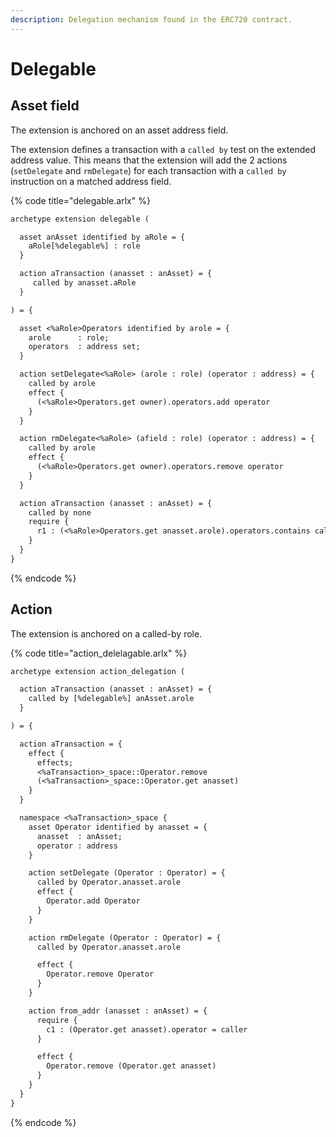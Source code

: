 ```yaml
---
description: Delegation mechanism found in the ERC720 contract.
---
```


# Delegable

## Asset field

The extension is anchored on an asset address field. 

The extension defines a transaction with a `called by` test on the extended address value. This means that the extension will add the 2 actions \(`setDelegate` and `rmDelegate`\) for each transaction with a `called by` instruction on a matched address field.

{% code title="delegable.arlx" %}
```ocaml
archetype extension delegable (

  asset anAsset identified by aRole = {
    aRole[%delegable%] : role
  }

  action aTransaction (anasset : anAsset) = {
     called by anasset.aRole
  }

) = {

  asset <%aRole>Operators identified by arole = {
    arole      : role;
    operators  : address set;
  }

  action setDelegate<%aRole> (arole : role) (operator : address) = {
    called by arole
    effect {
      (<%aRole>Operators.get owner).operators.add operator
    }
  }

  action rmDelegate<%aRole> (afield : role) (operator : address) = {
    called by arole
    effect {
      (<%aRole>Operators.get owner).operators.remove operator
    }
  }

  action aTransaction (anasset : anAsset) = {
    called by none
    require {
      r1 : (<%aRole>Operators.get anasset.arole).operators.contains caller
    }
  }
}
```
{% endcode %}

## Action

The extension is anchored on a called-by role. 

{% code title="action\_delelagable.arlx" %}
```ocaml
archetype extension action_delegation (

  action aTransaction (anasset : anAsset) = {
    called by [%delegable%] anAsset.arole
  }

) = {

  action aTransaction = {
    effect {
      effects;
      <%aTransaction>_space::Operator.remove
      (<%aTransaction>_space::Operator.get anasset)
    }
  }

  namespace <%aTransaction>_space {
    asset Operator identified by anasset = {
      anasset  : anAsset;
      operator : address
    }

    action setDelegate (Operator : Operator) = {
      called by Operator.anasset.arole
      effect {
        Operator.add Operator
      }
    }

    action rmDelegate (Operator : Operator) = {
      called by Operator.anasset.arole

      effect {
        Operator.remove Operator
      }
    }

    action from_addr (anasset : anAsset) = {
      require {
        c1 : (Operator.get anasset).operator = caller
      }

      effect {
        Operator.remove (Operator.get anasset)
      }
    }
  }
}


```
{% endcode %}

